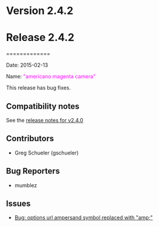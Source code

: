 # Version 2.4.2



# Release 2.4.2
=============

Date: 2015-02-13

Name: <span style="color: magenta"><span class="glyphicon glyphicon-camera"></span> "americano magenta camera"</span>

This release has bug fixes.

## Compatibility notes

See the [release notes for v2.4.0](http://qwcontrol.org/2.4.0/history/version-2.4.0.html)

## Contributors

* Greg Schueler (gschueler)

## Bug Reporters

* mumblez

## Issues

* [Bug: options url ampersand symbol replaced with "amp;"](https://github.com/qwcontrol/qwcontrol/issues/1101)
